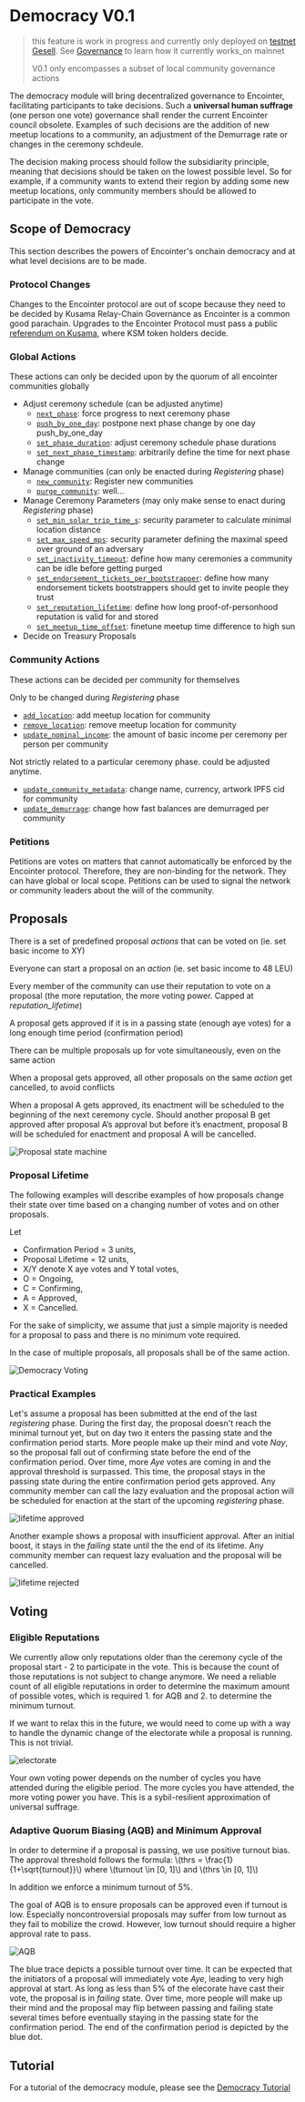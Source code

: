 # Democracy V0.1

> this feature is work in progress and currently only deployed on [testnet Gesell](./testnet-gesell.md). See [Governance](./decentralization-governance.md) to learn how it currently works_on mainnet
>
> V0.1 only encompasses a subset of local community governance actions

The democracy module will bring decentralized governance to Encointer, facilitating participants to take decisions. Such a **universal human suffrage** (one person one vote) governance shall render the current Encointer council obsolete. Examples of such decisions are the addition of new meetup locations to a community, an adjustment of the Demurrage rate or changes in the ceremony schdeule.

The decision making process should follow the subsidiarity principle, meaning that decisions should be taken on the lowest possible level. So for example, if a community wants to extend their region by adding some new meetup locations, only community members should be allowed to participate in the vote.

## Scope of Democracy

This section describes the powers of Encointer's onchain democracy and at what level decisions are to be made.

### Protocol Changes

Changes to the Encointer protocol are out of scope because they need to be decided by Kusama Relay-Chain Governance as Encointer is a common good parachain. Upgrades to the Encointer Protocol must pass a public [referendum on Kusama](https://guide.kusama.network/docs/learn-governance/#referenda), where KSM token holders decide.

### Global Actions

These actions can only be decided upon by the quorum of all encointer communities globally

-   Adjust ceremony schedule (can be adjusted anytime)
    -   [`next_phase`](https://github.com/encointer/pallets/blob/91cbd7c9c0d47c4a80c096d3b2b501625a6bb724/scheduler/src/lib.rs#L151): force progress to next ceremony phase
    -   [`push_by_one_day`](push_by_one_day): postpone next phase change by one day push_by_one_day
    -   [`set_phase_duration`](https://github.com/encointer/pallets/blob/91cbd7c9c0d47c4a80c096d3b2b501625a6bb724/scheduler/src/lib.rs#L173): adjust ceremony schedule phase durations
    -   [`set_next_phase_timestamp`](https://github.com/encointer/pallets/blob/91cbd7c9c0d47c4a80c096d3b2b501625a6bb724/scheduler/src/lib.rs#L184): arbitrarily define the time for next phase change
-   Manage communities (can only be enacted during _Registering_ phase)
    -   [`new_community`](https://github.com/encointer/pallets/blob/91cbd7c9c0d47c4a80c096d3b2b501625a6bb724/communities/src/lib.rs#L76): Register new communities
    -   [`purge_community`](https://github.com/encointer/pallets/blob/91cbd7c9c0d47c4a80c096d3b2b501625a6bb724/communities/src/lib.rs#L299): well...
-   Manage Ceremony Parameters (may only make sense to enact during _Registering_ phase)
    -   [`set_min_solar_trip_time_s`](https://github.com/encointer/pallets/blob/91cbd7c9c0d47c4a80c096d3b2b501625a6bb724/communities/src/lib.rs#L279): security parameter to calculate minimal location distance
    -   [`set_max_speed_mps`](https://github.com/encointer/pallets/blob/91cbd7c9c0d47c4a80c096d3b2b501625a6bb724/communities/src/lib.rs#L289): security parameter defining the maximal speed over ground of an adversary
    -   [`set_inactivity_timeout`](https://github.com/encointer/pallets/blob/91cbd7c9c0d47c4a80c096d3b2b501625a6bb724/ceremonies/src/lib.rs#L386): define how many ceremonies a community can be idle before getting purged
    -   [`set_endorsement_tickets_per_bootstrapper`](https://github.com/encointer/pallets/blob/91cbd7c9c0d47c4a80c096d3b2b501625a6bb724/ceremonies/src/lib.rs#L396): define how many endorsement tickets bootstrappers should get to invite people they trust
    -   [`set_reputation_lifetime`](https://github.com/encointer/pallets/blob/91cbd7c9c0d47c4a80c096d3b2b501625a6bb724/ceremonies/src/lib.rs#L396): define how long proof-of-personhood reputation is valid for and stored
    -   [`set_meetup_time_offset`](https://github.com/encointer/pallets/blob/91cbd7c9c0d47c4a80c096d3b2b501625a6bb724/ceremonies/src/lib.rs#L396): finetune meetup time difference to high sun
-   Decide on Treasury Proposals

### Community Actions

These actions can be decided per community for themselves

Only to be changed during _Registering_ phase

-   [`add_location`](https://github.com/encointer/pallets/blob/91cbd7c9c0d47c4a80c096d3b2b501625a6bb724/communities/src/lib.rs#L143): add meetup location for community
-   [`remove_location`](https://github.com/encointer/pallets/blob/91cbd7c9c0d47c4a80c096d3b2b501625a6bb724/communities/src/lib.rs#L189): remove meetup location for community
-   [`update_nominal_income`](https://github.com/encointer/pallets/blob/91cbd7c9c0d47c4a80c096d3b2b501625a6bb724/communities/src/lib.rs#L258): the amount of basic income per ceremony per person per community

Not strictly related to a particular ceremony phase. could be adjusted anytime.

-   [`update_community_metadata`](https://github.com/encointer/pallets/blob/91cbd7c9c0d47c4a80c096d3b2b501625a6bb724/communities/src/lib.rs#L214): change name, currency, artwork IPFS cid for community
-   [`update_demurrage`](https://github.com/encointer/pallets/blob/91cbd7c9c0d47c4a80c096d3b2b501625a6bb724/communities/src/lib.rs#L238): change how fast balances are demurraged per community

### Petitions

Petitions are votes on matters that cannot automatically be enforced by the Encointer protocol. Therefore, they are non-binding for the network. They can have global or local scope. Petitions can be used to signal the network or community leaders about the will of the community.   

## Proposals

There is a set of predefined proposal _actions_ that can be voted on (ie. set basic income to XY)

Everyone can start a proposal on an _action_ (ie. set basic income to 48 LEU)

Every member of the community can use their reputation to vote on a proposal (the more reputation, the more voting power. Capped at _reputation_lifetime_)

A proposal gets approved if it is in a passing state (enough aye votes) for a long enough time period (confirmation period)

There can be multiple proposals up for vote simultaneously, even on the same action

When a proposal gets approved, all other proposals on the same _action_ get cancelled, to avoid conflicts

When a proposal A gets approved, its enactment will be scheduled to the beginning of the next ceremony cycle. Should another proposal B get approved after proposal A’s approval but before it’s enactment, proposal B will be scheduled for enactment and proposal A will be cancelled.

![Proposal state machine](./fig/democracy-proposal-state-machine.drawio.svg)

### Proposal Lifetime

The following examples will describe examples of how proposals change their state over time based on a changing number of votes and on other proposals.

Let

-   Confirmation Period = 3 units,
-   Proposal Lifetime = 12 units,
-   X/Y denote X aye votes and Y total votes,
-   O = Ongoing,
-   C = Confirming,
-   A = Approved,
-   X = Cancelled.

For the sake of simplicity, we assume that just a simple majority is needed for a proposal to pass and there is no minimum vote required.

In the case of multiple proposals, all proposals shall be of the same action.

![Democracy Voting](./fig/democracy-voting.drawio.svg)

### Practical Examples

Let's assume a proposal has been submitted at the end of the last *registering* phase. During the first day, the proposal doesn't reach the minimal turnout yet, but on day two it enters the passing state and the confirmation period starts. More people make up their mind and vote *Nay*, so the proposal fall out of confirming state before the end of the confirmation period. Over time, more *Aye* votes are coming in and the approval threshold is surpassed. This time, the proposal stays in the passing state during the entire confirmation period gets approved. 
Any community member can call the lazy evaluation and the proposal action will be scheduled for enaction at the start of the upcoming *registering* phase. 

![lifetime approved](./fig/democracy-proposal-lifetime-approved.drawio.svg)

Another example shows a proposal with insufficient approval. After an initial boost, it stays in the *failing* state until the the end of its lifetime. Any community member can request lazy evaluation and the proposal will be cancelled.

![lifetime rejected](./fig/democracy-proposal-lifetime-rejected.drawio.svg)

## Voting

### Eligible Reputations

We currently allow only reputations older than the ceremony cycle of the proposal start - 2 to participate in the vote. This is because the count of those reputations is not subject to change anymore. We need a reliable count of all eligible reputations in order to determine the maximum amount of possible votes, which is required 1. for AQB and 2. to determine the minimum turnout.

If we want to relax this in the future, we would need to come up with a way to handle the dynamic change of the electorate while a proposal is running. This is not trivial.

![electorate](./fig/democracy-electorate.drawio.svg)

Your own voting power depends on the number of cycles you have attended during the eligible period. The more cycles you have attended, the more voting power you have. This is a sybil-resilient approximation of universal suffrage.

### Adaptive Quorum Biasing (AQB) and Minimum Approval

In order to determine if a proposal is passing, we use positive turnout bias. The approval threshold follows the formula: \\(thrs = \frac{1}{1+\sqrt{turnout}}\\) where \\(turnout \in [0, 1]\\) and \\(thrs \in [0, 1]\\)

In addition we enforce a minimum turnout of 5%.

The goal of AQB is to ensure proposals can be approved even if turnout is low. Especially noncontroversial proposals may suffer from low turnout as they fail to mobilize the crowd. However, low turnout should require a higher approval rate to pass.

![AQB](./fig/democracy-aqb.drawio.svg)

The blue trace depicts a possible turnout over time. It can be expected that the initiators of a proposal will immediately vote *Aye*, leading to very high approval at start. As long as less than 5% of the elecorate have cast their vote, the proposal is in *failing* state. Over time, more people will make up their mind and the proposal may flip between passing and failing state several times before eventually staying in the passing state for the confirmation period. The end of the confirmation period is depicted by the blue dot.  

## Tutorial

For a tutorial of the democracy module, please see the [Democracy Tutorial](./tutorials-democracy.md)
